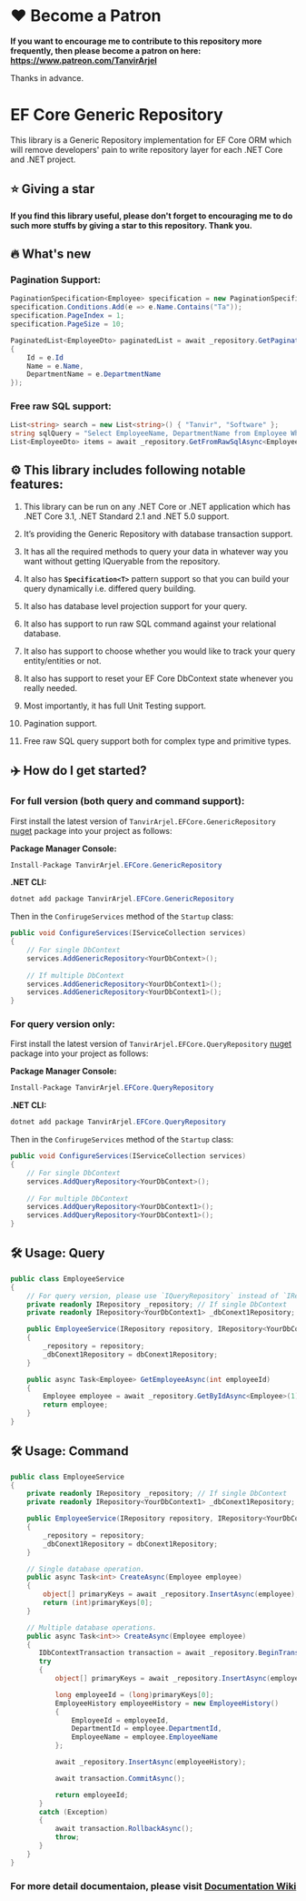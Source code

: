 # ❤️ Become a Patron
**If you want to encourage me to contribute to this repository more frequently, then please become a patron on here: https://www.patreon.com/TanvirArjel**

Thanks in advance.

# EF Core Generic Repository

This library is a Generic Repository implementation for EF Core ORM which will remove developers' pain to write repository layer for each .NET Core and .NET project.

## ⭐ Giving a star

**If you find this library useful, please don't forget to encouraging me to do such more stuffs by giving a star to this repository. Thank you.**

## 🔥 What's new

### Pagination Support:
```C#
PaginationSpecification<Employee> specification = new PaginationSpecification<Employee>();
specification.Conditions.Add(e => e.Name.Contains("Ta"));
specification.PageIndex = 1;
specification.PageSize = 10;

PaginatedList<EmployeeDto> paginatedList = await _repository.GetPaginatedListAsync(specification, e => new EmployeeDto
{
    Id = e.Id
    Name = e.Name,
    DepartmentName = e.DepartmentName
});
```

### Free raw SQL support:

```C#
List<string> search = new List<string>() { "Tanvir", "Software" };
string sqlQuery = "Select EmployeeName, DepartmentName from Employee Where EmployeeName LIKE @p0 + '%' and DepartmentName LIKE @p1 + '%'";
List<EmployeeDto> items = await _repository.GetFromRawSqlAsync<EmployeeDto>(sqlQuery, search);

```

## ⚙️ This library includes following notable features:

1. This library can be run on any .NET Core or .NET application which has .NET Core 3.1, .NET Standard 2.1 and .NET 5.0 support.

2. It’s providing the Generic Repository with database transaction support.

3. It has all the required methods to query your data in whatever way you want without getting IQueryable<T> from the repository.

4. It also has **`Specification<T>`** pattern support so that you can build your query dynamically i.e. differed query building.

5. It also has database level projection support for your query.

6. It also has support to run raw SQL command against your relational database.

7. It also has support to choose whether you would like to track your query entity/entities or not.

8. It also has support to reset your EF Core DbContext state whenever you really needed.

9. Most importantly, it has full Unit Testing support.

11. Pagination support.

13. Free raw SQL query support both for complex type and primitive types.

## ✈️ How do I get started?

### For full version (both query and command support):
    
First install the latest version of `TanvirArjel.EFCore.GenericRepository` [nuget](https://www.nuget.org/packages/TanvirArjel.EFCore.GenericRepository) package into your project as follows:

**Package Manager Console:**

```C#
Install-Package TanvirArjel.EFCore.GenericRepository
```
    
**.NET CLI:**

```C#
dotnet add package TanvirArjel.EFCore.GenericRepository
```
    
Then in the `ConfirugeServices` method of the `Startup` class:

```C#
public void ConfigureServices(IServiceCollection services)
{
    // For single DbContext
    services.AddGenericRepository<YourDbContext>();
    
    // If multiple DbContext
    services.AddGenericRepository<YourDbContext1>();
    services.AddGenericRepository<YourDbContext1>();
}
```

### For query version only:
    
First install the latest version of `TanvirArjel.EFCore.QueryRepository` [nuget](https://www.nuget.org/packages/TanvirArjel.EFCore.QueryRepository) package into your project as follows:

**Package Manager Console:**

```C#
Install-Package TanvirArjel.EFCore.QueryRepository
```
    
**.NET CLI:**

```C#
dotnet add package TanvirArjel.EFCore.QueryRepository
```
    
Then in the `ConfirugeServices` method of the `Startup` class:

```C#
public void ConfigureServices(IServiceCollection services)
{
    // For single DbContext
    services.AddQueryRepository<YourDbContext>();
    
    // For multiple DbContext
    services.AddQueryRepository<YourDbContext1>();
    services.AddQueryRepository<YourDbContext1>();
}
```
    
## 🛠️ Usage: Query

```C#
public class EmployeeService
{
    // For query version, please use `IQueryRepository` instead of `IRepository`
    private readonly IRepository _repository; // If single DbContext
    private readonly IRepository<YourDbContext1> _dbConext1Repository; // If multiple DbContext

    public EmployeeService(IRepository repository, IRepository<YourDbContext1> dbConext1Repository)
    {
        _repository = repository;
        _dbConext1Repository = dbConext1Repository;
    }

    public async Task<Employee> GetEmployeeAsync(int employeeId)
    {
        Employee employee = await _repository.GetByIdAsync<Employee>(1);
        return employee;
    }
}
```
## 🛠️ Usage: Command

```C#
public class EmployeeService
{
    private readonly IRepository _repository; // If single DbContext
    private readonly IRepository<YourDbContext1> _dbConext1Repository; // If multiple DbContext

    public EmployeeService(IRepository repository, IRepository<YourDbContext1> dbConext1Repository)
    {
        _repository = repository;
        _dbConext1Repository = dbConext1Repository;
    }

    // Single database operation.
    public async Task<int> CreateAsync(Employee employee)
    {
        object[] primaryKeys = await _repository.InsertAsync(employee);
        return (int)primaryKeys[0];
    }

    // Multiple database operations.
    public async Task<int>> CreateAsync(Employee employee)
    {
       IDbContextTransaction transaction = await _repository.BeginTransactionAsync(IsolationLevel.ReadCommitted);
       try
       {
           object[] primaryKeys = await _repository.InsertAsync(employee);

           long employeeId = (long)primaryKeys[0];
           EmployeeHistory employeeHistory = new EmployeeHistory()
           {
               EmployeeId = employeeId,
               DepartmentId = employee.DepartmentId,
               EmployeeName = employee.EmployeeName
           };

           await _repository.InsertAsync(employeeHistory);

           await transaction.CommitAsync();

           return employeeId;
       }
       catch (Exception)
       {
           await transaction.RollbackAsync();
           throw;
       }
    }
}
```
    
### For more detail documentaion, please visit [Documentation Wiki](https://github.com/TanvirArjel/EFCore.GenericRepository/wiki)
